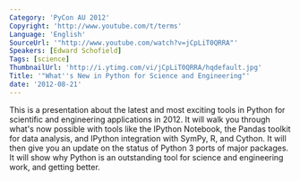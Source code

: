 ```yaml
---
Category: 'PyCon AU 2012'
Copyright: 'http://www.youtube.com/t/terms'
Language: 'English'
SourceUrl: '"http://www.youtube.com/watch?v=jCpLiT0QRRA"'
Speakers: [Edward Schofield]
Tags: [science]
ThumbnailUrl: 'http://i.ytimg.com/vi/jCpLiT0QRRA/hqdefault.jpg'
Title: '"What''s New in Python for Science and Engineering"'
date: '2012-08-21'
---
```

This is a presentation about the latest and most exciting tools in Python for
scientific and engineering applications in 2012. It will walk you through
what's now possible with tools like the IPython Notebook, the Pandas toolkit
for data analysis, and IPython integration with SymPy, R, and Cython. It will
then give you an update on the status of Python 3 ports of major packages. It
will show why Python is an outstanding tool for science and engineering work,
and getting better.

